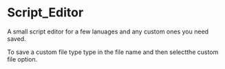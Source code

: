# Script_Editor
A small script editor for a few lanuages and any custom ones you need saved.




To save a custom file type type in the file name and then selectthe custom file option.
